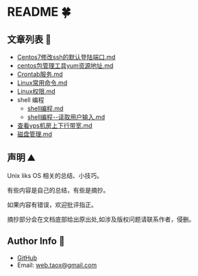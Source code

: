 # README 🍀

## 文章列表 📲

* [Centos7修改ssh的默认登陆端口.md](./documents/Centos7修改ssh的默认登陆端口.md)
* [centos包管理工具yum资源地址.md](./documents/centos包管理工具yum资源地址.md)
* [Crontab服务.md](./documents/Crontab服务.md)
* [Linux常用命令.md](./documents/Linux常用命令.md)
* [Linux权限.md](./documents/Linux权限.md)
* shell 编程
	* [shell编程.md](./documents/shell编程.md)
	* [shell编程--读取用户输入.md](./documents/shell编程--读取用户输入.md)
* [查看vps机房上下行带宽.md](./documents/查看vps机房上下行带宽.md)
* [磁盘管理.md](./documents/磁盘管理.md)

## 声明 ⛰️

Unix liks OS 相关的总结、小技巧。

有些内容是自己的总结，有些是摘抄。

如果内容有错误，欢迎批评指正。

摘抄部分会在文档底部给出原出处,如涉及版权问题请联系作者，侵删。

## Author Info 💬

* [GitHub](https://github.com/Tao-Quixote)
* Email: <web.taox@gmail.com>

